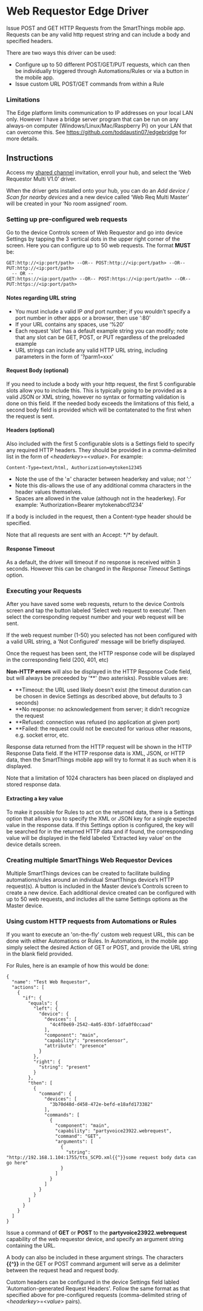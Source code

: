 # Web Requestor Edge Driver

Issue POST and GET HTTP Requests from the SmartThings mobile app.  Requests can be any valid http request string and can include a body and specified headers.

There are two ways this driver can be used:

* Configure up to 50 different POST/GET/PUT requests, which can then be individually triggered through Automations/Rules or via a button in the mobile app.
* Issue custom URL POST/GET commands from within a Rule

### Limitations

The Edge platform limits communication to IP addresses on your local LAN only.  However I have a bridge server program that can be run on any always-on computer (Windows/Linux/Mac/Raspberry Pi) on your LAN that can overcome this.  See https://github.com/toddaustin07/edgebridge for more details.

## Instructions

Access my [shared channel](https://api.smartthings.com/invitation-web/accept?id=cc2197b9-2dce-4d88-b6a1-2d198a0dfdef) invitation, enroll your hub, and select the ‘Web Requestor Multi V1.0’ driver.


When the driver gets installed onto your hub, you can do an *Add device / Scan for nearby devices* and a new device called ‘Web Req Multi Master’ will be created in your ‘No room assigned’ room.

### Setting up pre-configured web requests

Go to the device Controls screen of Web Requestor and go into device Settings by tapping the 3 vertical dots in the upper right corner of the screen. Here you can configure up to 50 web requests. The format **MUST** be:
```
GET:http://<ip:port/path> --OR-- POST:http://<ip:port/path> --OR-- PUT:http://<ip:port/path>
  -- OR --
GET:https://<ip:port/path> --OR-- POST:https://<ip:port/path> --OR-- PUT:https://<ip:port/path>
```
#### Notes regarding URL string

* You must include a valid IP *and* port number; if you wouldn’t specify a port number in other apps or a browser, then use ‘:80’
* If your URL contains any spaces, use ‘%20’
* Each request ‘slot’ has a default example string you can modify; note that any slot can be GET, POST, or PUT regardless of the preloaded example 
* URL strings can include any valid HTTP URL string, including parameters in the form of '?parm1=xxx'

#### Request Body (optional)

If you need to include a body with your http request, the first 5 configurable slots allow you to include this.  This is typically going to be provided as a valid JSON or XML string, however no syntax or formatting validation is done on this field.  If the needed body exceeds the limitations of this field, a second body field is provided which will be contatenated to the first when the request is sent.

#### Headers (optional)

Also included with the first 5 configurable slots is a Settings field to specify any required HTTP headers.  They should be provided in a comma-delimited list in the form of \<*headerkey*\>=\<*value*\>.  For example:
```
Content-Type=text/html, Authorization=mytoken12345
```
- Note the use of the '**=**' character between headerkey and value; *not* ':'
- Note this dis-allows the use of any additional comma characters in the header values themselves.
- Spaces are allowed in the value (although not in the headerkey).  For example: 'Authorization=Bearer mytokenabcd1234'

If a body is included in the request, then a Content-type header should be specified.

Note that all requests are sent with an Accept: \*/\* by default.

#### Response Timeout
As a default, the driver will timeout if no response is received within 3 seconds.  However this can be changed in the *Response Timeout* Settings option.

### Executing your Requests

After you have saved some web requests, return to the device Controls screen and tap the button labeled ‘Select web request to execute’. Then select the corresponding request number and your web request will be sent.

If the web request number (1-50) you selected has not been configured with a valid URL string, a 'Not Configured' message will be briefly displayed.

Once the request has been sent, the HTTP response code will be displayed in the corresponding field (200, 401, etc)

**Non-HTTP errors** will also be displayed in the HTTP Response Code field, but will always be preceeded by '\*\*' (two asterisks).  Possible values are:
- \*\*Timeout: the URL used likely doesn't exist (the timeout duration can be chosen in device Settings as described above, but defaults to 3 seconds)
- \*\*No response: no acknowledgement from server; it didn’t recognize the request
- \*\*Refused: connection was refused (no application at given port)
- \*\*Failed: the request could not be executed for various other reasons, e.g. socket error, etc.

Response data returned from the HTTP request will be shown in the HTTP Response Data field.  If the HTTP response data is XML, JSON, or HTTP data, then the SmartThings mobile app will try to format it as such when it is displayed.

Note that a limitation of 1024 characters has been placed on displayed and stored response data.

#### Extracting a key value

To make it possible for Rules to act on the returned data, there is a Settings option that allows you to specify the XML or JSON key for a single expected value in the response data.  If this Settings option is configured, the key will be searched for in the returned HTTP data and if found, the corresponding value will be displayed in the field labeled 'Extracted key value' on the device details screen.

### Creating multiple SmartThings Web Requestor Devices
Multiple SmartThings devices can be created to facilitate building automations/rules around an individual SmartThings device’s HTTP request(s). A button is included in the Master device’s Controls screen to create a new device. Each additional device created can be configured with up to 50 web requests, and includes all the same Settings options as the Master device.

### Using custom HTTP requests from Automations or Rules

If you want to execute an 'on-the-fly' custom web request URL, this can be done with either Automations or Rules.  In Automations, in the mobile app simply select the desired Action of GET or POST, and provide the URL string in the blank field provided.

For Rules, here is an example of how this would be done:
```
{
  "name": "Test Web Requestor",
  "actions": [
    {
      "if": {
        "equals": {
          "left": {
            "device": {
              "devices": [
                "4c4f0e69-2542-4a05-83bf-1dfa0f0ccaad"
              ],
              "component": "main",
              "capability": "presenceSensor",
              "attribute": "presence"
            }
          },
          "right": {
            "string": "present"
          }
        },
        "then": [
          {
            "command": {
              "devices": [
                "3b70d48d-d458-472e-befd-e18afd173382"
              ],
              "commands": [
                {
                  "component": "main",
                  "capability": "partyvoice23922.webrequest",
                  "command": "GET",
                  "arguments": [
                    {
                      "string": "http://192.168.1.104:1755/tts_SCPD.xml{{^}}some request body data can go here"
                    }
                  ]
                }
              ]
            }
          }
        ]
      }
    }
  ]
}
```
Issue a command of **GET** or **POST** to the **partyvoice23922.webrequest** capability of the web requestor device, and specify an argument string containing the URL.

A body can also be included in these argument strings.  The characters **{{^}}** in the GET or POST command argument will serve as a delimiter between the request head and request body.

Custom headers can be configured in the device Settings field labled 'Automation-generated Request Headers'.  Follow the same format as that specified above for pre-configured requests (comma-delimited string of \<*headerkey*\>=\<*value*\> pairs).

